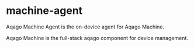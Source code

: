 # machine-agent

Aqago Machine Agent is the on-device agent for Aqago Machine.

Aqago Machine is the full-stack aqago component for device management.
